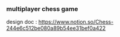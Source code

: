 ### multiplayer chess game 

design doc : https://www.notion.so/Chess-244e6c512be080a89b54ee31bef0a422